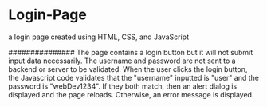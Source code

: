 # Login-Page
a login page created using HTML, CSS, and JavaScript

###############
The page contains a login button but it will not submit input data necessarily. 
The username and password are not sent to a backend or server to be validated.
When the user clicks the login button, the Javascript code validates that
the "username" inputted is "user" and the password is "webDev1234".
If they both match, then an alert dialog is displayed and the page reloads.
Otherwise, an error message is displayed.
